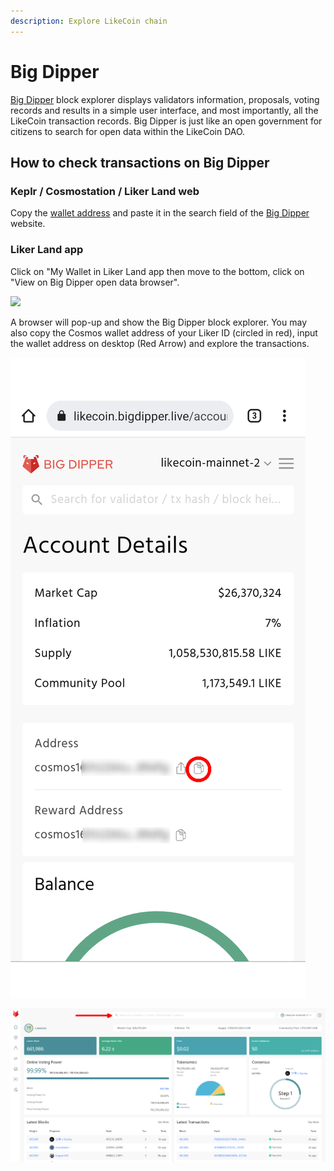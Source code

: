 ```yaml
---
description: Explore LikeCoin chain
---
```


# Big Dipper

[Big Dipper](https://likecoin.bigdipper.live/) block explorer displays validators information, proposals, voting records and results in a simple user interface, and most importantly, all the LikeCoin transaction records. Big Dipper is just like an open government for citizens to search for open data within the LikeCoin DAO.

## How to check transactions on Big Dipper

### Keplr / Cosmostation / Liker Land web

Copy the [wallet address](../wallet-address.md) and paste it in the search field of the [Big Dipper](https://likecoin.bigdipper.live/) website.

### Liker Land app

Click on "My Wallet in Liker Land app then move to the bottom, click on "View on Big Dipper open data browser".

![](<../../../.gitbook/assets/Big Dipper-en.png>)

A browser will pop-up and show the Big Dipper block explorer. You may also copy the Cosmos wallet address of your Liker ID (circled in red), input the wallet address on desktop (Red Arrow)  and explore the transactions.

![](../../../.gitbook/assets/BigDipper-01.png)

![](../../../.gitbook/assets/BigDipper-02.png)

